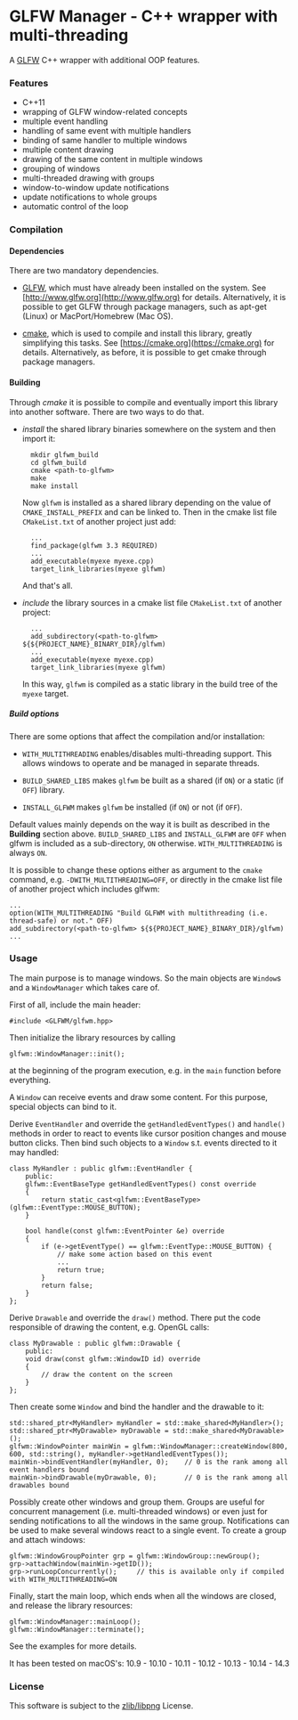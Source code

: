 GLFW Manager - C++ wrapper with multi-threading
===============================================

A [GLFW](http://www.glfw.org) C++ wrapper with additional OOP features.

### Features
* C++11
* wrapping of GLFW window-related concepts
* multiple event handling
* handling of same event with multiple handlers
* binding of same handler to multiple windows
* multiple content drawing
* drawing of the same content in multiple windows
* grouping of windows
* multi-threaded drawing with groups
* window-to-window update notifications
* update notifications to whole groups
* automatic control of the loop



### Compilation
#### Dependencies
There are two mandatory dependencies.

* [GLFW](http://www.glfw.org), which must have already been installed on the system.
See [http://www.glfw.org](http://www.glfw.org) for details.
Alternatively, it is possible to get GLFW through package managers, such as apt-get (Linux) or MacPort/Homebrew (Mac OS).

* [cmake](https://cmake.org), which is used to compile and install this library, greatly simplifying this tasks.
See [https://cmake.org](https://cmake.org) for details.
Alternatively, as before, it is possible to get cmake through package managers.



#### Building
Through *cmake* it is possible to compile and eventually import this library into another software.
There are two ways to do that.

* *install* the shared library binaries somewhere on the system and then import it:

        mkdir glfwm_build
        cd glfwm_build
        cmake <path-to-glfwm>
        make
        make install

    Now `glfwm` is installed as a shared library depending on the value of `CMAKE_INSTALL_PREFIX` and can be linked to.
    Then in the cmake list file `CMakeList.txt` of another project just add:

        ...
        find_package(glfwm 3.3 REQUIRED)
        ...
        add_executable(myexe myexe.cpp)
        target_link_libraries(myexe glfwm)

    And that's all.

* *include* the library sources in a cmake list file `CMakeList.txt` of another project:

        ...
        add_subdirectory(<path-to-glfwm> ${${PROJECT_NAME}_BINARY_DIR}/glfwm)
        ...
        add_executable(myexe myexe.cpp)
        target_link_libraries(myexe glfwm)

    In this way, `glfwm` is compiled as a static library in the build tree of the `myexe` target.

##### Build options
There are some options that affect the compilation and/or installation:

* `WITH_MULTITHREADING` enables/disables multi-threading support. This allows windows to operate and be managed in separate threads.

* `BUILD_SHARED_LIBS` makes `glfwm` be built as a shared (if `ON`) or a static (if `OFF`) library.

* `INSTALL_GLFWM` makes `glfwm` be installed (if `ON`) or not (if `OFF`).

Default values mainly depends on the way it is built as described in the **Building** section above.
`BUILD_SHARED_LIBS` and `INSTALL_GLFWM` are `OFF` when glfwm is included as a sub-directory, `ON` otherwise.
`WITH_MULTITHREADING` is always `ON`.

It is possible to change these options either as argument to the `cmake` command, e.g. `-DWITH_MULTITHREADING=OFF`, or directly in the cmake list file of another project which includes glfwm:

    ...
    option(WITH_MULTITHREADING "Build GLFWM with multithreading (i.e. thread-safe) or not." OFF)
    add_subdirectory(<path-to-glfwm> ${${PROJECT_NAME}_BINARY_DIR}/glfwm)
    ...

### Usage
The main purpose is to manage windows.
So the main objects are `Window`s and a `WindowManager` which takes care of.

First of all, include the main header:

    #include <GLFWM/glfwm.hpp>

Then initialize the library resources by calling

    glfwm::WindowManager::init();

at the beginning of the program execution, e.g. in the `main` function before everything.

A `Window` can receive events and draw some content.
For this purpose, special objects can bind to it.

Derive `EventHandler` and override the `getHandledEventTypes()` and `handle()` methods in order to react to events like cursor position changes and mouse button clicks.
Then bind such objects to a `Window` s.t. events directed to it may handled:

    class MyHandler : public glfwm::EventHandler {
        public:
        glfwm::EventBaseType getHandledEventTypes() const override
        {
            return static_cast<glfwm::EventBaseType>(glfwm::EventType::MOUSE_BUTTON);
        }

        bool handle(const glfwm::EventPointer &e) override
        {
            if (e->getEventType() == glfwm::EventType::MOUSE_BUTTON) {
                // make some action based on this event
                ...
                return true;
            }
            return false;
        }
    };

Derive `Drawable` and override the `draw()` method.
There put the code responsible of drawing the content, e.g. OpenGL calls:

    class MyDrawable : public glfwm::Drawable {
        public:
        void draw(const glfwm::WindowID id) override
        {
            // draw the content on the screen
        }
    };

Then create some `Window` and bind the handler and the drawable to it:

    std::shared_ptr<MyHandler> myHandler = std::make_shared<MyHandler>();
    std::shared_ptr<MyDrawable> myDrawable = std::make_shared<MyDrawable>();
    glfwm::WindowPointer mainWin = glfwm::WindowManager::createWindow(800, 600, std::string(), myHandler->getHandledEventTypes());
    mainWin->bindEventHandler(myHandler, 0);    // 0 is the rank among all event handlers bound
    mainWin->bindDrawable(myDrawable, 0);       // 0 is the rank among all drawables bound

Possibly create other windows and group them.
Groups are useful for concurrent management (i.e. multi-threaded windows) or even just for sending notifications to all the windows in the same group.
Notifications can be used to make several windows react to a single event.
To create a group and attach windows:

    glfwm::WindowGroupPointer grp = glfwm::WindowGroup::newGroup();
    grp->attachWindow(mainWin->getID());
    grp->runLoopConcurrently();     // this is available only if compiled with WITH_MULTITHREADING=ON

Finally, start the main loop, which ends when all the windows are closed, and release the library resources:

    glfwm::WindowManager::mainLoop();
    glfwm::WindowManager::terminate();

See the examples for more details.

It has been tested on macOS's: 10.9 - 10.10 - 10.11 - 10.12 - 10.13 - 10.14 - 14.3

### License
This software is subject to the [zlib/libpng](http://opensource.org/licenses/Zlib) License.
